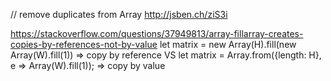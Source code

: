 // remove duplicates from Array
http://jsben.ch/ziS3i

https://stackoverflow.com/questions/37949813/array-fillarray-creates-copies-by-references-not-by-value
let matrix = new Array(H).fill(new Array(W).fill(1)) => copy by reference
VS
let matrix = Array.from({length: H}, e => Array(W).fill(1)); => copy by value
